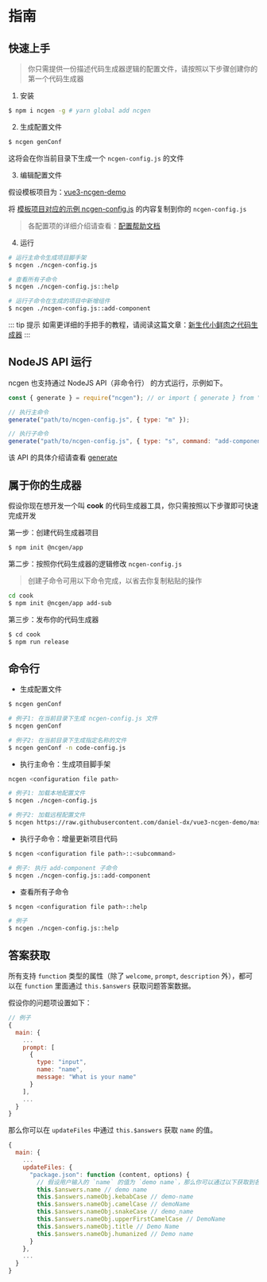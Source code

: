# 指南

## 快速上手

> 你只需提供一份描述代码生成器逻辑的配置文件，请按照以下步骤创建你的第一个代码生成器

1. 安装

```sh
$ npm i ncgen -g # yarn global add ncgen
```

2. 生成配置文件

```sh
$ ncgen genConf
```

这将会在你当前目录下生成一个 `ncgen-config.js` 的文件

3. 编辑配置文件

假设模板项目为：[vue3-ncgen-demo](https://github.com/daniel-dx/vue3-ncgen-demo)

将 [模板项目对应的示例 ncgen-config.js](https://github.com/daniel-dx/vue3-ncgen-demo/blob/master/ncgen-config.js) 的内容复制到你的 `ncgen-config.js`

> 各配置项的详细介绍请查看：[配置帮助文档](config.html)

4. 运行

```sh
# 运行主命令生成项目脚手架
$ ncgen ./ncgen-config.js

# 查看所有子命令
$ ncgen ./ncgen-config.js::help

# 运行子命令在生成的项目中新增组件
$ ncgen ./ncgen-config.js::add-component
```

::: tip 提示
如需更详细的手把手的教程，请阅读这篇文章：[新生代小鲜肉之代码生成器](https://juejin.cn/post/6960427434235658277)
:::

## NodeJS API 运行

ncgen 也支持通过 NodeJS API（非命令行） 的方式运行，示例如下。

```js
const { generate } = require("ncgen"); // or import { generate } from "ncgen"

// 执行主命令
generate("path/to/ncgen-config.js", { type: "m" });

// 执行子命令
generate("path/to/ncgen-config.js", { type: "s", command: "add-component" });
```

该 API 的具体介绍请查看 [generate](/zh/API.html#generate-config-options-%E2%87%92-promise)

## 属于你的生成器

假设你现在想开发一个叫 **cook** 的代码生成器工具，你只需按照以下步骤即可快速完成开发

第一步：创建代码生成器项目

```sh
$ npm init @ncgen/app
```

第二步：按照你代码生成器的逻辑修改 `ncgen-config.js`

> 创建子命令可用以下命令完成，以省去你复制粘贴的操作

```sh
cd cook
$ npm init @ncgen/app add-sub
```

第三步：发布你的代码生成器

```sh
$ cd cook
$ npm run release
```

## 命令行

- 生成配置文件

```bash
$ ncgen genConf

# 例子1: 在当前目录下生成 ncgen-config.js 文件
$ ncgen genConf

# 例子2: 在当前目录下生成指定名称的文件
$ ncgen genConf -n code-config.js
```

- 执行主命令：生成项目脚手架

```bash
ncgen <configuration file path>

# 例子1: 加载本地配置文件
$ ncgen ./ncgen-config.js

# 例子2: 加载远程配置文件
$ ncgen https://raw.githubusercontent.com/daniel-dx/vue3-ncgen-demo/master/ncgen-config.js
```

- 执行子命令：增量更新项目代码

```bash
$ ncgen <configuration file path>::<subcommand>

# 例子: 执行 add-component 子命令
$ ncgen ./ncgen-config.js::add-component
```

- 查看所有子命令

```bash
$ ncgen <configuration file path>::help

# 例子
$ ncgen ./ncgen-config.js::help
```

## 答案获取

所有支持 `function` 类型的属性（除了 `welcome`, `prompt`, `description` 外），都可以在 `function` 里面通过 `this.$answers` 获取问题答案数据。

假设你的问题项设置如下：

```js
// 例子
{
  main: {
    ...
    prompt: [
      {
        type: "input",
        name: "name",
        message: "What is your name"
      }
    ],
    ...
  }
}
```

那么你可以在 `updateFiles` 中通过 `this.$answers` 获取 `name` 的值。

```js
{
  main: {
    ...
    updateFiles: {
      "package.json": function (content, options) {
        // 假设用户输入的 `name` 的值为 `demo name`，那么你可以通过以下获取到各种格式的值
        this.$answers.name // demo name
        this.$answers.nameObj.kebabCase // demo-name
        this.$answers.nameObj.camelCase // demoName
        this.$answers.nameObj.snakeCase // demo_name
        this.$answers.nameObj.upperFirstCamelCase // DemoName
        this.$answers.nameObj.title // Demo Name
        this.$answers.nameObj.humanized // Demo name
      }
    },
    ...
  }
}
```

